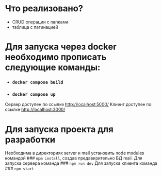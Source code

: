 # Что реализовано?
- CRUD операции с папками
- таблица с пагинацией
# Для запуска через docker необходимо прописать следующие команды:
- ### `docker compose build`
- ### `docker compose up`
Сервер доступен по ссылке [http://localhost:5000/](http://localhost:5000/)
Клиент доступен по ссылке [http://localhost:3000/](http://localhost:3000/)
# Для запуска проекта для разработки
Необходима в директориях server и mail установить node modules командой ### `npm install`, создав предавирительно БД mail.
Для запуска сервера команда ### `npm run dev`
Для запуска клиента команда ### `npm start`
